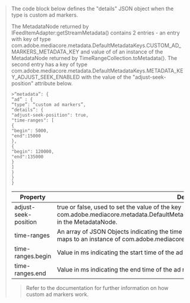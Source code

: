---
---

>The code block below defines the "details" JSON object when the type is custom ad markers.
>
>
>The MetadataNode returned by IFeedItemAdapter:getStreamMetadata() contains 2 entries - an entry with key of type com.adobe.mediacore.metadata.DefaultMetadataKeys.CUSTOM_AD_MARKERS_METADATA_KEY and value of of an instance of the MetadataNode returned by TimeRangeCollection.toMetadata(). The second entry has a key of type com.adobe.mediacore.metadata.DefaultMetadataKeys.METADATA_KEY_ADJUST_SEEK_ENABLED with the value of the "adjust-seek-position" attribute below.
>
>
>
>```
>>“metadata”: {
> “ad” : {
> “type”: “custom ad markers”,
> “details”: {
> "adjust-seek-position": true,
> "time-ranges": [
> {
> "begin": 5000,
> "end":15000
> },
> {
> "begin": 120000,
> "end":135000
> }
> ]
> }
> }
>}
>
>```
>
>
><table id="table_BBD08759C38C434B89CB1C429E64D1E9"> 
 <tgroup cols="2">
  <colspec colnum="1" colname="col1" colwidth="1.00*" />
  <colspec colnum="2" colname="col2" colwidth="3.85*" />
  <thead> 
   <tr> 
    <th colname="col1" class="entry">Property</th> 
    <th colname="col2" class="entry">Description</th> 
   </tr>
  </thead> 
  <tbody> 
   <tr> 
    <td colname="col1">adjust-seek-position</td> 
    <td colname="col2">true or false, used to set the value of the key com.adobe.mediacore.metadata.DefaultMetadataKeys.METADATA_KEY_ADJUST_SEEK_ENABLED in the MetadataNode.</td> 
   </tr> 
   <tr> 
    <td colname="col1">time-ranges</td> 
    <td colname="col2">An array of JSON Objects indicating the time range for each ad marker. Each JSON Object entry maps to an instance of com.adobe.mediacore.utils.TimeRange.</td> 
   </tr> 
   <tr> 
    <td colname="col1">time-ranges.begin</td> 
    <td colname="col2">Value in ms indicating the start time of the ad marker.</td> 
   </tr> 
   <tr> 
    <td colname="col1">time-ranges.end</td> 
    <td colname="col2">Value in ms indicating the end time of the ad marker.</td> 
   </tr> 
  </tbody> 
 </tgroup> 
</table>

>
>
>
>Refer to the  documentation for further information on how custom ad markers work.
>
>
